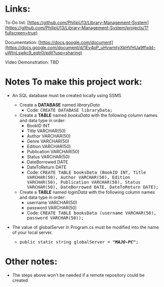 # Links:

To-Do list: [https://github.com/PhilipU13/Library-Management-System](https://github.com/PhilipU13/Library-Management-System/projects/1?fullscreen=true)

Documentation: [https://docs.google.com/document](https://docs.google.com/document/d/1Ev4pP_uHvwmtyXkHVHUa9ffxdd-uWtnLswkc9_eqtr0/edit?usp=sharing)

Video Demonstration: TBD

# Notes To make this project work: 

* An SQL database must be created locally using SSMS
  * Create a **DATABASE** named *libraryData* 
    * Code: <kbd>CREATE DATABASE libraryData;</kbd>
  * Create a **TABLE** named *booksData* with the following column names and data type in order:
    * BookID INT
    * Title VARCHAR(50)
    * Author VARCHAR(50)
    * Genre VARCHAR(50)
    * Edition VARCHAR(50)
    * Publication VARCHAR(50)
    * Status VARCHAR(50)
    * DateBorrowed DATE
    * DateToReturn DATE </br>
    * Code: <kbd>CREATE TABLE booksData (BookID INT, Title VARCHAR(50), Author VARCHAR(50), Edition VARCHAR(50), Publication VARCHAR(50), Status VARCHAR(50), DateBorrowed DATE, DateToReturn DATE);</kbd>
  * Create a **TABLE** named *loginData* with the following column names and data type in order:
    * username VARCHAR(50)
    * password VARCHAR(50)
    * Code: <kbd>CREATE TABLE booksData (username VARCHAR(50), password VARCHAR(50));</kbd>
  
* The value of globalServer in Program.cs must be modified into the name of your local server.
  * <kbd>public static string globalServer = ***"MAJO-PC"***;</kbd>
 
# Other notes:

  * The steps above won't be needed if a remote repository could be created
  
